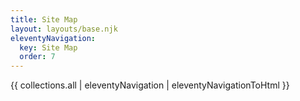 ```yaml
---
title: Site Map
layout: layouts/base.njk
eleventyNavigation:
  key: Site Map
  order: 7
---
```

{{ collections.all | eleventyNavigation | eleventyNavigationToHtml }}